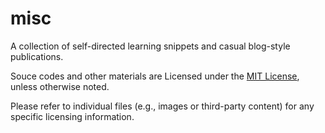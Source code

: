 # misc
A collection of self-directed learning snippets and casual blog-style publications.

Souce codes and other materials are Licensed under the [MIT License](https://opensource.org/license/mit/), unless otherwise noted.

Please refer to individual files (e.g., images or third-party content) for any specific licensing information.
